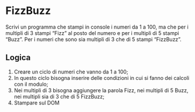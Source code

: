 FizzBuzz
===
Scrivi un programma che stampi in console i numeri da 1 a 100,
ma che per i multipli di 3 stampi “Fizz” al posto del numero e per i multipli di 5 stampi “Buzz”.
Per i numeri che sono sia multipli di 3 che di 5 stampi “FizzBuzz”.
## Logica
1. Creare un ciclo di numeri che vanno da 1 a 100;
2. In questo ciclo bisogna inserire delle condizioni in cui si fanno dei calcoli con il modulo;
3. Nei multipli di 3 bisogna aggiungere la parola Fizz, nei multipli di 5 Buzz, nei multipli sia di 3 che di 5 FizzBuzz;
4. Stampare sul DOM 

